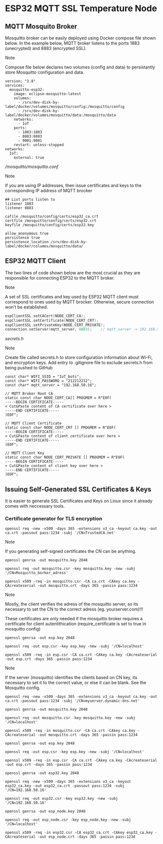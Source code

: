 # ESP32 MQTT SSL Temperature Node

<!-- BMP280 comes in 3.3V and 5V versions. 5V version is I2C and has 4 terminals; 3.3V version is IPS and has 6 terminals AHT10 Arduino sensor -->

## MQTT Mosquito Broker
<p>Mosquitto broker can be easily deployed using Docker compose file shown below. In the example below, MQTT broker listens to the ports 1883 (unecrypted) and 8883 (encrypted SSL). </p>

> [!NOTE]
> Compose file below declares two volumes (config and data) to persistantly store Mosquitto configuration and data.

```text
version: "3.8"
services:
  mosquitto-esp32:
    image: eclipse-mosquitto:latest
    volumes:
      - /srv/dev-disk-by-label/docker/volumes/mosquitto/config:/mosquitto/config
      - /srv/dev-disk-by-label/docker/volumes/mosquitto/data:/mosquitto/data
    networks:
      - IoT
    ports:
      - 1883:1883
      - 8883:8883
      - 9001:9001
    restart: unless-stopped
networks:
  IoT:
    external: true
```

<p><i>/mosquitto/mosquitto.conf</i></p>

> [!NOTE]
> If you are using IP addresses, then issue certificates and keys to the corresponding IP address of MQTT brocker

``` text
## List ports listen to
listener 1883
listener 8883

cafile /mosquitto/config/certs/esp32_ca.crt
certfile /mosquitto/config/certs/esp32.crt
keyfile /mosquitto/config/certs/esp32.key

allow_anonymous true
persistence true
persistence_location /srv/dev-disk-by-label/docker/columes/mosquitto/data/
```

## ESP32 MQTT Client

<p>The two lines of code shown below are the most crucial as they are responsible for connecting ESP32 to the MQTT broker.</p>

> [!NOTE]
> A set of SSL certificates and key used by ESP32 MQTT client must correspond to ones used by MQTT brocker. Otherwise, secure connection won't be established. 

```C
espClientSSL.setCACert(NODE_CERT_CA);
espClientSSL.setCertificate(NODE_CERT_CRT);
espClientSSL.setPrivateKey(NODE_CERT_PRIVATE);
connection.setServer(mqtt_server, 8883);    // mqtt_server -> 192.168.50.16
```

<p><i>secrets.h</i></p>

> [!NOTE]
> Create file called secrets.h to store configuration information about Wi-Fi, and encryption keys. Add entry to .gitignore file to exclude secrets.h from being pushed to GitHub

```text
const char* WIFI_SSID = "IoT_bots";
const char* WIFI_PASSWORD = "212212212";
const char* mqtt_server = "192.168.50.16";

// MQTT Broker Root CA
static const char NODE_CERT_CA[] PROGMEM = R"EOF(
-----BEGIN CERTIFICATE-----
< Cut&Paste content of CA certificate over here >
-----END CERTIFICATE-----
)EOF";

// MQTT Client Certificate
static const char NODE_CERT_CRT [] PROGMEM = R"EOF(
-----BEGIN CERTIFICATE-----
< Cut&Paste content of client certificate over here >
-----END CERTIFICATE-----
)EOF";

// MQTT Client Key
static const char NODE_CERT_PRIVATE [] PROGMEM = R"EOF(
-----BEGIN CERTIFICATE-----
< Cut&Paste content of client key over here >
-----END CERTIFICATE-----
)EOF";

```

## Issuing Self-Generated SSL Certificates & Keys
<p>It is easier to generate SSL Certificates and Keys on Linux since it already comes with neccessary tools.</p>

### Certificate generator for TLS encryption
```text
openssl req -new -x509 -days 365 -extensions v3_ca -keyout ca.key -out ca.crt -passout pass:1234 -subj '/CN=TrustedCA.net'
```

> [!NOTE]
> If you generating self-signed certificates the CN can be anything.

```text
openssl genrsa -out mosquitto.key 2048
```
```text
openssl req -out mosquitto.csr -key mosquitto.key -new -subj '/CN=Mosquitto_borker_adress'
```
```text
openssl x509 -req -in mosquitto.csr -CA ca.crt -CAkey ca.key -CAcreateserial -out mosquitto.crt -days 365 -passin pass:1234
```

> [!NOTE]
> Mostly, the client verifies the adress of the mosquitto server, so its necessary to set the CN to the correct adress (eg. yourserver.com)!!!

<p>These certificates are only needed if the mosquitto broker requires a certificate for client autentithication (require_certificate is set to true in mosquitto config)</p>

```text
openssl genrsa -out esp.key 2048
```
```text
openssl req -out esp.csr -key esp.key -new -subj '/CN=localhost'
```
```text
openssl x509 -req -in esp.csr -CA ca.crt -CAkey ca.key -CAcreateserial -out esp.crt -days 365 -passin pass:1234
```

> [!NOTE]
> If the server (mosquitto) identifies the clients based on CN key, its necessary to set it to the correct value, or else it can be blank. See the Mosquitto config.

```text
openssl req -new -x509 -days 365 -extensions v3_ca -keyout ca.key -out ca.crt -passout pass:1234 -subj '/CN=myserver.dynamic-dns.net'
```
```text
openssl genrsa -out mosquitto.key 2048
```
```text
openssl req -out mosquitto.csr -key mosquitto.key -new -subj '/CN=localhost'
```
```text
openssl x509 -req -in mosquitto.csr -CA ca.crt -CAkey ca.key -CAcreateserial -out mosquitto.crt -days 365 -passin pass:1234
```
```text
openssl genrsa -out esp.key 2048
```
```text
openssl req -out esp.csr -key esp.key -new -subj '/CN=localhost'
```
```text
openssl x509 -req -in esp.csr -CA ca.crt -CAkey ca.key -CAcreateserial -out esp.crt -days 365 -passin pass:1234 
```
```text
openssl genrsa -out esp32.key 2048
```
```text
openssl req -new -x509 -days 365 -extensions v3_ca -keyout esp32_ca.key -out esp32_ca.crt -passout pass:1234 -subj '/CN=192.168.50.16'
```
```text
openssl req -out esp32.csr -key esp32.key -new -subj '/CN=192.168.50.16'
```
```text
openssl genrsa -out esp_node.key 2048
```
```text
openssl req -out esp_node.csr -key esp_node.key -new -subj '/CN=localhost'
```
```text
openssl x509 -req -in esp32.csr -CA esp32_ca.crt -CAkey esp32_ca.key -CAcreateserial -out esp_node.crt -days 365 -passin pass:1234
```